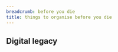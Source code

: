 ```yaml
---
breadcrumb: before you die
title: things to organise before you die
---
```


## Digital legacy
<!-- digital legacy ACCAN http://accan.org.au/ACCAN%20Digital%20Legacy%20Brochure%20-%20Web%20Compressed.pdf -->
